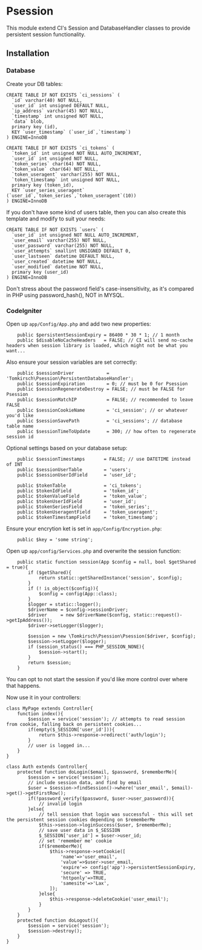 # Psession

This module extend CI's Session and DatabaseHandler classes to provide persistent session functionality.

## Installation

### Database

Create your DB tables:

```
CREATE TABLE IF NOT EXISTS `ci_sessions` (
  `id` varchar(40) NOT NULL,
  `user_id` int unsigned DEFAULT NULL,
  `ip_address` varchar(45) NOT NULL,
  `timestamp` int unsigned NOT NULL,
  `data` blob,
  primary key (id),
  KEY `user_timestamp` (`user_id`,`timestamp`)
) ENGINE=InnoDB

CREATE TABLE IF NOT EXISTS `ci_tokens` (
  `token_id` int unsigned NOT NULL AUTO_INCREMENT,
  `user_id` int unsigned NOT NULL,
  `token_series` char(64) NOT NULL,
  `token_value` char(64) NOT NULL,
  `token_useragent` varchar(255) NOT NULL,
  `token_timestamp` int unsigned NOT NULL,
  primary key (token_id),
  KEY `user_series_useragent` (`user_id`,`token_series`,`token_useragent`(10))
) ENGINE=InnoDB
```

If you don't have some kind of users table, then you can also create this template and modify to suit your needs:

```
CREATE TABLE IF NOT EXISTS `users` (
  `user_id` int unsigned NOT NULL AUTO_INCREMENT,
  `user_email` varchar(255) NOT NULL,
  `user_password` varchar(255) NOT NULL,
  `user_attempts` smallint UNSIGNED DEFAULT 0,
  `user_lastseen` datetime DEFAULT NULL,
  `user_created` datetime NOT NULL,
  `user_modified` datetime NOT NULL,
  primary key (user_id)
) ENGINE=InnoDB
```

Don't stress about the password field's case-insensitivity, as it's compared in PHP using password_hash(), NOT in MYSQL.

### CodeIgniter

Open up `app/Config/App.php` and add two new properties:

```
	public $persistentSessionExpiry	= 86400 * 30 * 1; // 1 month
	public $disableNoCacheHeaders 	= FALSE; // CI will send no-cache headers when session library is loaded, which might not be what you want...
```

Also ensure your session variables are set correctly:

```
	public $sessionDriver            = 'Tomkirsch\Psession\PersistentDatabaseHandler';
	public $sessionExpiration        = 0; // must be 0 for Psession
	public $sessionRegenerateDestroy = FALSE; // must be FALSE for Psession
	public $sessionMatchIP           = FALSE; // recommended to leave FALSE
	public $sessionCookieName        = 'ci_session'; // or whatever you'd like
	public $sessionSavePath          = 'ci_sessions'; // database table name
	public $sessionTimeToUpdate      = 300; // how often to regenerate session id
```

Optional settings based on your database setup:

```
	public $sessionTimestamps		= FALSE; // use DATETIME instead of INT
	public $sessionUserTable 		= 'users';
	public $sessionUserIdField 		= 'user_id';

	public $tokenTable 				= 'ci_tokens';
	public $tokenIdField 			= 'token_id';
	public $tokenValueField 		= 'token_value';
	public $tokenUserIdField 		= 'user_id';
	public $tokenSeriesField 		= 'token_series';
	public $tokenUseragentField 	= 'token_useragent';
	public $tokenTimestampField 	= 'token_timestamp';
```

Ensure your encrytion ket is set in `app/Config/Encryption.php`:

```
	public $key = 'some string';
```

Open up `app/config/Services.php` and overwrite the session function:

```
	public static function session(App $config = null, bool $getShared = true){
		if ($getShared){
			return static::getSharedInstance('session', $config);
		}
		if (! is_object($config)){
			$config = config(App::class);
		}
		$logger = static::logger();
		$driverName = $config->sessionDriver;
		$driver     = new $driverName($config, static::request()->getIpAddress());
		$driver->setLogger($logger);

		$session = new \Tomkirsch\Psession\Psession($driver, $config);
		$session->setLogger($logger);
		if (session_status() === PHP_SESSION_NONE){
			$session->start();
		}
		return $session;
	}
```

You can opt to not start the session if you'd like more control over where that happens.

Now use it in your controllers:

```
class MyPage extends Controller{
	function index(){
		$session = service('session'); // attempts to read session from cookie, falling back on persistent cookies...
		if(empty($_SESSION['user_id'])){
			return $this->response->redirect('auth/login');
		}
		// user is logged in...
	}
}

class Auth extends Controller{
	protected function doLogin($email, $password, $rememberMe){
		$session = service('session');
		// include session data, and find by email
		$user = $session->findSession()->where('user_email', $email)->get()->getFirstRow();
		if(!password_verify($password, $user->user_password)){
			// invalid login
		}else{
			// tell session that login was successful - this will set the persistent session cookies depending on $rememberMe
			$this->session->loginSuccess($user, $rememberMe);
			// save user data in $_SESSION
			$_SESSION['user_id'] = $user->user_id;
			// set 'remember me' cookie
			if($rememberMe){
				$this->response->setCookie([
					'name'=>'user_email',
					'value'=>$user->user_email,
					'expire'=> config('app')->persistentSessionExpiry,
					'secure' => TRUE,
					'httponly'=>TRUE,
					'samesite'=>'Lax',
				]);
			}else{
				$this->response->deleteCookie('user_email');
			}
		}
	}
	protected function doLogout(){
		$session = service('session');
		$session->destroy();
	}
}

```
